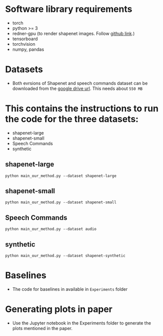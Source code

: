 # Software library requirements
- torch
- python >= 3
- redner-gpu (to render shapenet images. Follow  [github link](https://github.com/BachiLi/redner).)
- tensorboard
- torchvision
- numpy, pandas

# Datasets
- Both evrsions of Shapenet and speech commands dataset can be downloaded from the [google drive url](https://drive.google.com/file/d/1Ga3iQNkWaudVF_w-C8eel6mCznmqsxbf/view?usp=sharing). This needs about `550 MB`

# This contains the instructions to run the code for the three datasets:
- shapenet-large
- shapenet-small
- Speech Commands
- synthetic

## shapenet-large
```
python main_our_method.py --dataset shapenet-large
```

## shapenet-small
```
python main_our_method.py --dataset shapenet-small
```

## Speech Commands

```
python main_our_method.py --dataset audio
```

## synthetic

```
python main_our_method.py --dataset shapenet-synthetic
```

# Baselines
- The code for baselines in available in ```Experiments``` folder

# Generating plots in paper
- Use the Jupyter notebook in the Experiments folder to generate the plots mentioned in the paper.
